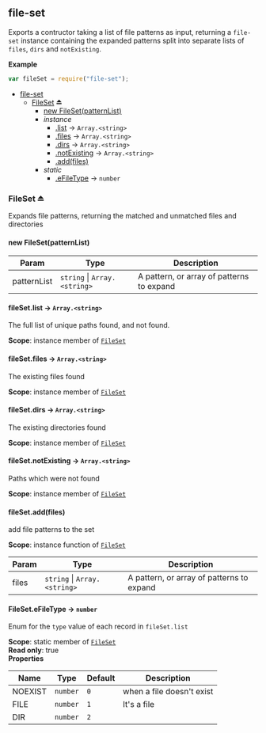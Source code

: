 <a name="module_file-set"></a>
## file-set
Exports a contructor taking a list of file patterns as input, returning a `file-set` instance containing the expanded patterns split into separate lists of `files`, `dirs` and `notExisting`.

**Example**  
```js
var fileSet = require("file-set");
```

* [file-set](#module_file-set)
  * [FileSet](#exp_module_file-set--FileSet) ⏏
    * [new FileSet(patternList)](#new_module_file-set--FileSet_new)
    * _instance_
      * [.list](#module_file-set--FileSet#list) → <code>Array.&lt;string&gt;</code>
      * [.files](#module_file-set--FileSet#files) → <code>Array.&lt;string&gt;</code>
      * [.dirs](#module_file-set--FileSet#dirs) → <code>Array.&lt;string&gt;</code>
      * [.notExisting](#module_file-set--FileSet#notExisting) → <code>Array.&lt;string&gt;</code>
      * [.add(files)](#module_file-set--FileSet#add)
    * _static_
      * [.eFileType](#module_file-set--FileSet.eFileType) → <code>number</code>

<a name="exp_module_file-set--FileSet"></a>
### FileSet ⏏
Expands file patterns, returning the matched and unmatched files and directories

<a name="new_module_file-set--FileSet_new"></a>
#### new FileSet(patternList)

| Param | Type | Description |
| --- | --- | --- |
| patternList | <code>string</code> \| <code>Array.&lt;string&gt;</code> | A pattern, or array of patterns to expand |

<a name="module_file-set--FileSet#list"></a>
#### fileSet.list → <code>Array.&lt;string&gt;</code>
The full list of unique paths found, and not found.

**Scope**: instance member of <code>[FileSet](#exp_module_file-set--FileSet)</code>  
<a name="module_file-set--FileSet#files"></a>
#### fileSet.files → <code>Array.&lt;string&gt;</code>
The existing files found

**Scope**: instance member of <code>[FileSet](#exp_module_file-set--FileSet)</code>  
<a name="module_file-set--FileSet#dirs"></a>
#### fileSet.dirs → <code>Array.&lt;string&gt;</code>
The existing directories found

**Scope**: instance member of <code>[FileSet](#exp_module_file-set--FileSet)</code>  
<a name="module_file-set--FileSet#notExisting"></a>
#### fileSet.notExisting → <code>Array.&lt;string&gt;</code>
Paths which were not found

**Scope**: instance member of <code>[FileSet](#exp_module_file-set--FileSet)</code>  
<a name="module_file-set--FileSet#add"></a>
#### fileSet.add(files)
add file patterns to the set

**Scope**: instance function of <code>[FileSet](#exp_module_file-set--FileSet)</code>  

| Param | Type | Description |
| --- | --- | --- |
| files | <code>string</code> \| <code>Array.&lt;string&gt;</code> | A pattern, or array of patterns to expand |

<a name="module_file-set--FileSet.eFileType"></a>
#### FileSet.eFileType → <code>number</code>
Enum for the `type` value of each record in `fileSet.list`

**Scope**: static member of <code>[FileSet](#exp_module_file-set--FileSet)</code>  
**Read only**: true  
**Properties**

| Name | Type | Default | Description |
| --- | --- | --- | --- |
| NOEXIST | <code>number</code> | <code>0</code> | when a file doesn't exist |
| FILE | <code>number</code> | <code>1</code> | It's a file |
| DIR | <code>number</code> | <code>2</code> |  |

